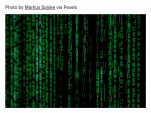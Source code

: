 <!--(dl
(section-meta
    (title pexels-markus-spiske-1089438))
)-->

Photo by [Markus Spiske](https://www.pexels.com/photo/close-up-photo-of-matrix-background-1089438/) via Pexels

<img src="./images/bdd/pexels-markus-spiske-1089438.jpg" style="height:300px"></img>